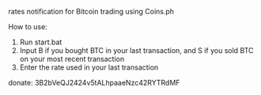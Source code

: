rates notification for Bitcoin trading using Coins.ph

How to use:
1. Run start.bat
2. Input B if you bought BTC in your last transaction, and S if you sold BTC on your most recent transaction
3. Enter the rate used in your last transaction

donate:  3B2bVeQJ2424v5tALhpaaeNzc42RYTRdMF 
